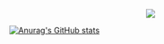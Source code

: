 <div align="center">
	<a href="https://discord.com/users/847772018928779285" >  
  		<img src="https://lanyard.cnrad.dev/api/847772018928779285"  />  
	</a>  
</div>

[![Anurag's GitHub stats](https://github-readme-stats.vercel.app/api?username=CoolJosh0221&show_icons=true&theme=radical)](https://github.com/anuraghazra/github-readme-stats)
